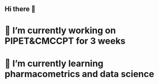 ## Hi there 👋
# 🔭 I’m currently working on PIPET&CMCCPT for 3 weeks
# 🌱 I’m currently learning pharmacometrics and data science
<!--
**jeesoo97/jeesoo97** is a ✨ _special_ ✨ repository because its `README.md` (this file) appears on your GitHub profile.

Here are some ideas to get you started:

# 
# 
- 👯 I’m looking to collaborate on ...
- 🤔 I’m looking for help with 
- 💬 Ask me about ...
- 📫 How to reach me: ...
- 😄 Pronouns: ...
- ⚡ Fun fact: ...
-->
